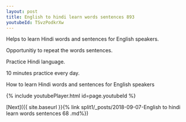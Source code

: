 ```yaml
---
layout: post
title: English to hindi learn words sentences 893 
youtubeId: TSvzPodkrXw
---
```

 
 
Helps to learn Hindi words and sentences for English speakers.

Opportunitiy to repeat the words sentences. 

Practice Hindi language. 
 
10 minutes practice every day. 
 
How to learn Hindi words and sentences for English speakers 
 
{% include youtubePlayer.html id=page.youtubeId %}
 
 
[Next]({{ site.baseurl }}{% link  split1/_posts/2018-09-07-English to hindi learn words sentences 68 .md%})
 
